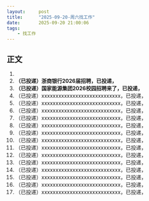 ```yaml
---
layout:     post
title:      "2025-09-20-周六找工作"
date:       2025-09-20 21:00:06
tags:
    - 找工作
---
```







## 正文

1. 
1. **（已投递）浙商银行2026届招聘，已投递，**
1. **（已投递）国家能源集团2026校园招聘来了，已投递，**
1. （已投递）xxxxxxxxxxxxxxxxxxxxxxxxxxxx，已投递，
1. （已投递）xxxxxxxxxxxxxxxxxxxxxxxxxxxx，已投递，
1. （已投递）xxxxxxxxxxxxxxxxxxxxxxxxxxxx，已投递，
1. （已投递）xxxxxxxxxxxxxxxxxxxxxxxxxxxx，已投递，
1. （已投递）xxxxxxxxxxxxxxxxxxxxxxxxxxxx，已投递，
1. （已投递）xxxxxxxxxxxxxxxxxxxxxxxxxxxx，已投递，
1. （已投递）xxxxxxxxxxxxxxxxxxxxxxxxxxxx，已投递，
1. （已投递）xxxxxxxxxxxxxxxxxxxxxxxxxxxx，已投递，
1. （已投递）xxxxxxxxxxxxxxxxxxxxxxxxxxxx，已投递，
1. （已投递）xxxxxxxxxxxxxxxxxxxxxxxxxxxx，已投递，
1. （已投递）xxxxxxxxxxxxxxxxxxxxxxxxxxxx，已投递，
1. （已投递）xxxxxxxxxxxxxxxxxxxxxxxxxxxx，已投递，
1. （已投递）xxxxxxxxxxxxxxxxxxxxxxxxxxxx，已投递，
1. （已投递）xxxxxxxxxxxxxxxxxxxxxxxxxxxx，已投递，















